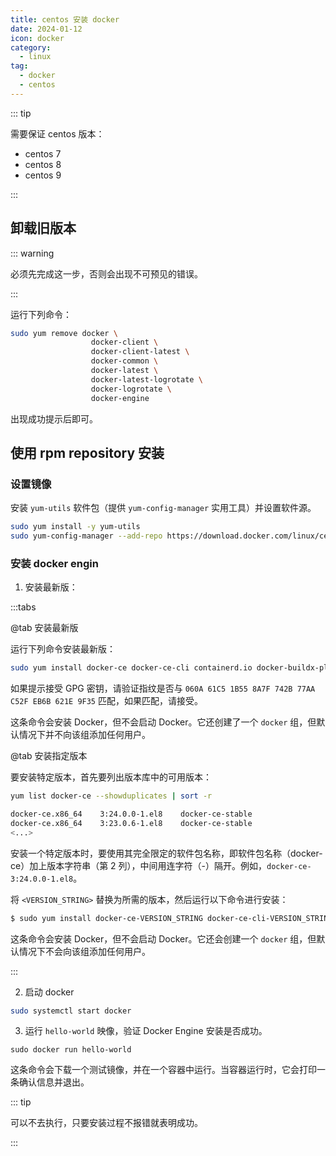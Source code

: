 ```yaml
---
title: centos 安装 docker
date: 2024-01-12
icon: docker
category:
  - linux
tag:
  - docker
  - centos
---
```


::: tip

需要保证 centos 版本：

- centos 7
- centos 8
- centos 9

:::

## 卸载旧版本

::: warning

必须先完成这一步，否则会出现不可预见的错误。

:::

运行下列命令：

```bash
sudo yum remove docker \
                  docker-client \
                  docker-client-latest \
                  docker-common \
                  docker-latest \
                  docker-latest-logrotate \
                  docker-logrotate \
                  docker-engine
```

出现成功提示后即可。

## 使用 rpm repository 安装

### 设置镜像

安装 `yum-utils` 软件包（提供 `yum-config-manager` 实用工具）并设置软件源。

```bash
sudo yum install -y yum-utils
sudo yum-config-manager --add-repo https://download.docker.com/linux/centos/docker-ce.repo
```

### 安装 docker engin

1. 安装最新版：

:::tabs

@tab 安装最新版

运行下列命令安装最新版：

```bash
sudo yum install docker-ce docker-ce-cli containerd.io docker-buildx-plugin docker-compose-plugin
```

如果提示接受 GPG 密钥，请验证指纹是否与 `060A 61C5 1B55 8A7F 742B 77AA C52F EB6B 621E 9F35` 匹配，如果匹配，请接受。

这条命令会安装 Docker，但不会启动 Docker。它还创建了一个 `docker` 组，但默认情况下并不向该组添加任何用户。

@tab 安装指定版本

要安装特定版本，首先要列出版本库中的可用版本：

```bash
yum list docker-ce --showduplicates | sort -r

docker-ce.x86_64    3:24.0.0-1.el8    docker-ce-stable
docker-ce.x86_64    3:23.0.6-1.el8    docker-ce-stable
<...>
```

安装一个特定版本时，要使用其完全限定的软件包名称，即软件包名称（docker-ce）加上版本字符串（第 2 列），中间用连字符（-）隔开。例如，`docker-ce-3:24.0.0-1.el8`。

将 `<VERSION_STRING>` 替换为所需的版本，然后运行以下命令进行安装：

```bash
$ sudo yum install docker-ce-VERSION_STRING docker-ce-cli-VERSION_STRING containerd.io docker-buildx-plugin docker-compose-plugin
```

这条命令会安装 Docker，但不会启动 Docker。它还会创建一个 `docker` 组，但默认情况下不会向该组添加任何用户。

:::

2. 启动 docker

```bash
sudo systemctl start docker
```

3. 运行 `hello-world` 映像，验证 Docker Engine 安装是否成功。

```shell
sudo docker run hello-world
```

这条命令会下载一个测试镜像，并在一个容器中运行。当容器运行时，它会打印一条确认信息并退出。

::: tip

可以不去执行，只要安装过程不报错就表明成功。

:::
